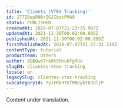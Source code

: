 ```yaml
---
title: 'Clients (VTEX Tracking)'
id: 277Z0epDNArIGJIbqtPMA9
status: PUBLISHED
createdAt: 2020-07-07T21:23:35.987Z
updatedAt: 2021-11-30T00:02:00.895Z
publishedAt: 2021-11-30T00:02:00.895Z
firstPublishedAt: 2020-07-07T21:27:32.314Z
contentType: tutorial
productTeam: Others
author: 0QBQws7rk0t5Mnu8fgfUv
slugEN: clientes-vtex-tracking
locale: en
legacySlug: clientes-vtex-tracking
subcategoryId: 7yiFRk9TGfMNeyhT83UljP
---
```


<div class="alert alert-warning" role="alert">Content under translation.</div>
